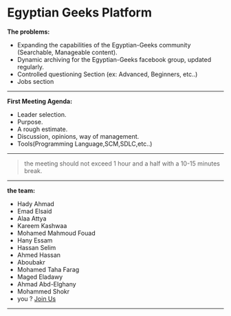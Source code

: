 Egyptian Geeks Platform
===================

**The problems:** 

- Expanding the capabilities of the Egyptian-Geeks community (Searchable, Manageable content).
- Dynamic archiving for the Egyptian-Geeks facebook group, updated regularly.
- Controlled questioning Section (ex: Advanced, Beginners, etc..)
- Jobs section

----------


**First Meeting Agenda:**

- Leader selection.
- Purpose.
- A rough estimate.
- Discussion, opinions, way of management.
- Tools(Programming Language,SCM,SDLC,etc..)

-------------                

> the meeting should not exceed 1 hour and a half with a 10-15 minutes break.

-------------                


**the team:**

- Hady Ahmad
- Emad Elsaid
- Alaa Attya
- Kareem Kashwaa
- Mohamed Mahmoud Fouad
- Hany Essam
- Hassan Selim
- Ahmed Hassan
- Aboubakr
- Mohamed Taha Farag
- Maged Eladawy
- Ahmad Abd-Elghany
- Mohammed Shokr
- you ? [Join Us](https://docs.google.com/forms/d/1qrFymKK-3wtdu4b99XgsGqSXq3wAw_4X6M8RkdT9kPs/viewform?usp=send_form)

----------


